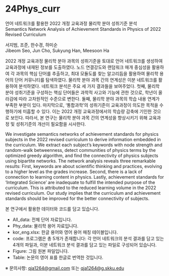 # 24Phys_curr

언어 네트워크를 활용한 2022 개정 교육과정 물리학 분야 성취기준 분석<br/>
Semantics Network Analysis of Achievement Standards in Physics of 2022 Revised Curriculum

서지범, 조준, 한수경, 하미순<br/>
Jibeom Seo, Jun Cho, Sukyung Han, Meesoon Ha

2022 개정 교육과정 물리학 분야 과목의 성취기준을 토대로 언어 네트워크를 생성하여 교육과정에 내재된 정보를 도출하였다. 노드 연결강도와 랜덤워크 매개 중심성을 활용하여 각 과목의 핵심 단어를 추출하고, 최대 모듈도를 찾는 알고리듬을 활용하여 물리학 용어의 단어 커뮤니티를 탐색하였다. 물리학 분야 과목 간의 연계성은 이분 네트워크를 활용하여 분석하였다. 네트워크 분석은 주요 세 가지 결과들을 보여주었다. 첫째, 물리학 분야 성취기준을 구성하는 핵심 단어들은 과학적 사고와 기능에 관한 것으로, 학년이 올라감에 따라 고차원적인 수준으로 변한다. 둘째, 물리학 분야 과목의 학습 내용 연계가 부족한 부분이 있다. 마지막으로, ‘통합과학’의 성취기준이 교육과정이 의도한 목적을 수행하기에 미흡할 수 있다. 이는 2022 개정 교육과정에서의 학습량 감축에 기인한 것으로 보인다. 따라서, 본 연구는 물리학 분야 과목 간의 연계성을 향상시키기 위해 교육과정 및 성취기준의 개선이 필요함을 시사한다.

We investigate semantics networks of achievement standards for physics subjects in the 2022 revised curriculum to derive information embedded in the curriculum. We extract each subject’s keywords with node strength and random-walk betweenness, detect communities of physics terms by the optimized greedy algorithm, and find the connectivity of physics subjects using bipartite networks. The network analysis reveals three remarkable results: First, keywords are about scientific thinking and practices, evolving to a higher level as the grades increase. Second, there is a lack of connection to learning content in physics. Lastly, achievement standards for ‘Integrated Science’ are inadequate to fulfill the intended purpose of the curriculum. This is attributed to the reduced learning volume in the 2022 revised curriculum. Our study implies that the curriculum and achievement standards should be improved for the better connectivity of subjects.

본 연구에서 활용한 데이터와 코드를 담고 있습니다.
- All_data: 전체 단어 자료입니다.
- Phy_data: 물리학 용어 자료입니다.
- kor_eng.xlsx: 한글 용어와 영어 용어 매칭 테이블입니다.
- code: 프로그램은 총 5개가 존재합니다: 각 언어 네트워크의 분석 결과를 담고 있는 4개의 파일과, 이분 네트워크 분석 결과를 담고 있는 파일로 구성되어 있습니다.
- Figure: 그림 원본 파일입니다.
- Table: 논문의 영어 표를 한글로 번역한 것입니다.



※ 문의사항: qja1264@gmail.com 또는 qja1264@g.skku.edu
